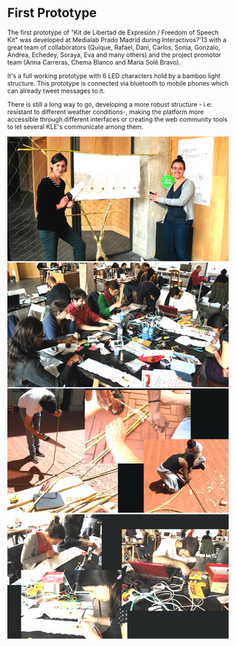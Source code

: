 # First Prototype
The first prototype of "Kit de Libertad de Expresión / Freedom of Speech Kit" was developed at Medialab Prado Madrid during Interactivos?'13 with a great team of collaborators (Quique, Rafael, Dani, Carlos, Sonia, Gonzalo, Andrea, Echedey, Soraya, Eva and many others) and the project promotor team (Anna Carreras, Chema Blanco and Maria Solé Bravo). 

It's a full working prototype with 6 LED characters hold by a bamboo light structure. This prototype is connected via bluetooth to mobile phones which can already tweet messages to it.

There is still a long way to go, developing a more robust structure - i.e: resistant to different weather conditions-, making the platform more accessible through different interfaces or creating the web community tools to let several KLE's communicate among them.

![KLE prototype1](../project_images/firstproto/KLE_prototype1_finished.jpg "KLE prototype1")
![KLE prototype1 team](../project_images/firstproto/KLE_prototype1_work_03.jpg "KLE prototype1 team")
![KLE prototype1 structure](../project_images/firstproto/KLE_prototype1_work_02.jpg "KLE prototype1 structure")
![KLE prototype1 code and hack](../project_images/firstproto/KLE_prototype1_work_01.jpg "KLE prototype1 code and hack")